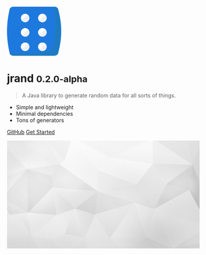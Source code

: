 <!-- _coverpage.md -->

![logo](_media/logoonly.svg)

# jrand <small>0.2.0-alpha</small>

> A Java library to generate random data for all sorts of things. 

- Simple and lightweight 
- Minimal dependencies
- Tons of generators

[GitHub](https://github.com/xdrop/jrand/)
[Get Started](#jrand)

![](_media/bg.jpg)
